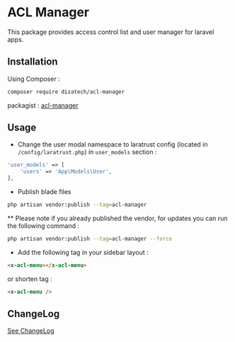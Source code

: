 # ACL Manager
This package provides access control list and user manager for
laravel apps.

## Installation
Using Composer :

```bash
composer require dizatech/acl-manager
```

packagist : [acl-manager](https://packagist.org/packages/dizatech/acl-manager)

## Usage

* Change the user modal namespace to laratrust config 
  (located in `/config/laratrust.php`) in `user_models` section :

```php
'user_models' => [
    'users' => 'App\Models\User',
],
```

* Publish blade files

```bash
php artisan vendor:publish --tag=acl-manager
```

** Please note if you already published the vendor, for updates you can run the 
following command :

```bash
php artisan vendor:publish --tag=acl-manager --force
```

* Add the following tag in your sidebar layout :

```html
<x-acl-menu></x-acl-menu>
```

or shorten tag :

```html
<x-acl-menu />
```

## ChangeLog

[See ChangeLog](https://github.com/dizatech/acl_manager/wiki/ChangeLog)
